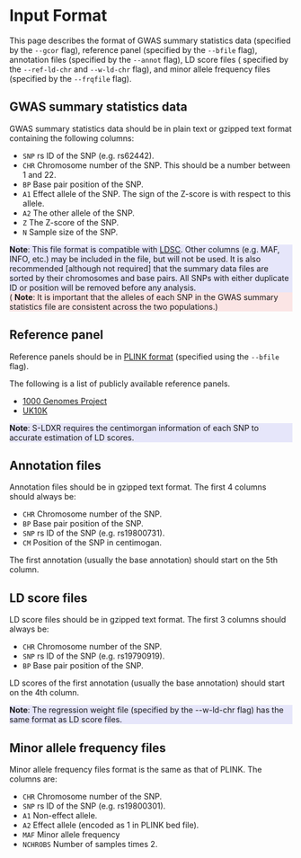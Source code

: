 # Input Format

This page describes the format of GWAS summary statistics data (specified
by the `--gcor` flag), reference panel (specified by the `--bfile` flag),
annotation files (specified by the `--annot` flag), LD score files (
specified by the `--ref-ld-chr` and `--w-ld-chr` flag), and minor allele
frequency files (specified by the `--frqfile` flag).

## GWAS summary statistics data

GWAS summary statistics data should be in plain text or gzipped text format
containing the following columns:

* `SNP` rs ID of the SNP (e.g. rs62442).
* `CHR` Chromosome number of the SNP. This should be a number between 1 and 22.
* `BP` Base pair position of the SNP.
* `A1` Effect allele of the SNP. The sign of the Z-score is with respect to this allele.
* `A2` The other allele of the SNP.
* `Z` The Z-score of the SNP.
* `N` Sample size of the SNP.

<div style="background-color:rgba(230, 230, 250, 1.0);">
<b>Note</b>:  This file format is compatible with <a href="https://github.com/bulik/ldsc">LDSC</a>.
Other columns (e.g. MAF, INFO, etc.) may be included in the file, but will not
be used. It is also recommended [although not required] that the summary data
files are sorted by their chromosomes and base pairs. All SNPs with either
duplicate ID or position will be removed before any analysis.
</div>

<div style="background-color:rgba(240, 128, 128, 0.2);">
( <b>Note</b>: It is important that the alleles of each SNP in the GWAS
summary statistics file are consistent across the two populations.)
</div>

## Reference panel

Reference panels should be in [PLINK format](https://www.cog-genomics.org/plink/2.0/input#bed)
(specified using the `--bfile` flag).

The following is a list of publicly available reference panels.

* [1000 Genomes Project](http://www.internationalgenome.org/data/)
* [UK10K](https://www.uk10k.org/data_access.html)

<div style="background-color:rgba(230, 230, 250, 1.0);">
<b>Note</b>: S-LDXR requires the centimorgan information of each SNP to
accurate estimation of LD scores.
</div>

## Annotation files

Annotation files should be in gzipped text format. The first 4 columns should
always be:

* `CHR` Chromosome number of the SNP.
* `BP` Base pair position of the SNP.
* `SNP` rs ID of the SNP (e.g. rs19800731).
* `CM` Position of the SNP in centimogan.

The first annotation (usually the base annotation) should start on the 5th
column.

## LD score files

LD score files should be in gzipped text format. The first 3 columns should
always be:

* `CHR` Chromosome number of the SNP.
* `SNP` rs ID of the SNP (e.g. rs19790919).
* `BP` Base pair position of the SNP.

LD scores of the first annotation (usually the base annotation) should start
on the 4th column.

<div style="background-color:rgba(230, 230, 250, 1.0);">
<b>Note</b>: The regression weight file (specified by the --w-ld-chr flag)
has the same format as LD score files.
</div>

## Minor allele frequency files

Minor allele frequency files format is the same as that of PLINK. The columns
are:

* `CHR` Chromosome number of the SNP.
* `SNP` rs ID of the SNP (e.g. rs19800301).
* `A1` Non-effect allele.
* `A2` Effect allele (encoded as 1 in PLINK bed file).
* `MAF` Minor allele frequency
* `NCHROBS` Number of samples times 2.
